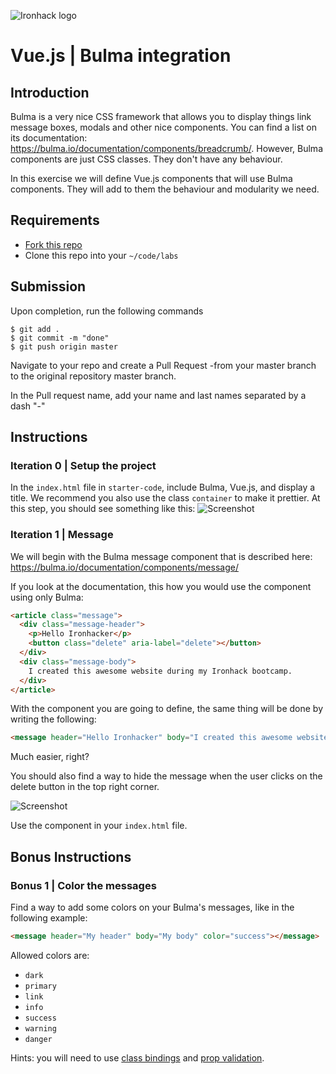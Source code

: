 ![Ironhack logo](https://i.imgur.com/1QgrNNw.png)

# Vue.js | Bulma integration

## Introduction

Bulma is a very nice CSS framework that allows you to display things link message boxes, modals and other nice components. You can find a list on its documentation: https://bulma.io/documentation/components/breadcrumb/.
However, Bulma components are just CSS classes. They don't have any behaviour.

In this exercise we will define Vue.js components that will use Bulma components. They will add to them the behaviour and modularity we need.

## Requirements

- [Fork this repo](https://guides.github.com/activities/forking/)
- Clone this repo into your `~/code/labs`

## Submission

Upon completion, run the following commands
```
$ git add .
$ git commit -m "done"
$ git push origin master
```
Navigate to your repo and create a Pull Request -from your master branch to the original repository master branch.

In the Pull request name, add your name and last names separated by a dash "-"

## Instructions

### Iteration 0 | Setup the project

In the `index.html` file in `starter-code`, include Bulma, Vue.js, and display a title. We recommend you also use the class `container` to make it prettier. At this step, you should see something like this:
![Screenshot](https://i.imgur.com/RyenWlm.png)


### Iteration 1 | Message

We will begin with the Bulma message component that is described here: https://bulma.io/documentation/components/message/

If you look at the documentation, this how you would use the component using only Bulma:

```html
<article class="message">
  <div class="message-header">
    <p>Hello Ironhacker</p>
    <button class="delete" aria-label="delete"></button>
  </div>
  <div class="message-body">
    I created this awesome website during my Ironhack bootcamp.
  </div>
</article>
```

With the component you are going to define, the same thing will be done by writing the following:

```html
<message header="Hello Ironhacker" body="I created this awesome website during my Ironhack bootcamp."></message>
```

Much easier, right?

You should also find a way to hide the message when the user clicks on the delete button in the top right corner.

![Screenshot](https://i.imgur.com/oPqwO3z.png)

Use the component in your `index.html` file.

## Bonus Instructions

### Bonus 1 | Color the messages

Find a way to add some colors on your Bulma's messages, like in the following example:

```html
<message header="My header" body="My body" color="success"></message>
```

Allowed colors are:

- `dark`
- `primary`
- `link`
- `info`
- `success`
- `warning`
- `danger`

Hints: you will need to use [class bindings](https://vuejs.org/v2/guide/class-and-style.html) and [prop validation](https://vuejs.org/v2/guide/components.html#Prop-Validation).
